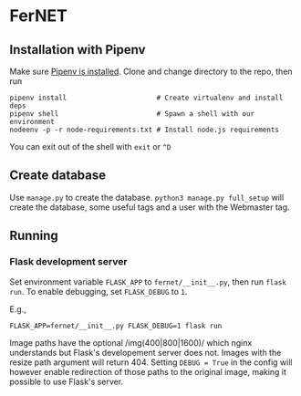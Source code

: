 # FerNET

## Installation with Pipenv
Make sure [Pipenv is installed](https://pipenv.readthedocs.io/en/latest/basics.html#installing-pipenv).
Clone and change directory to the repo, then run
```
pipenv install                      # Create virtualenv and install deps
pipenv shell                        # Spawn a shell with our environment
nodeenv -p -r node-requirements.txt # Install node.js requirements
```
You can exit out of the shell with `exit` or `^D`

## Create database
Use `manage.py` to create the database. `python3 manage.py full_setup` will
create the database, some useful tags and a user with the Webmaster tag.

## Running
### Flask development server
Set environment variable `FLASK_APP` to `fernet/__init__.py`, then run
`flask run`. To enable debugging, set `FLASK_DEBUG` to `1`.

E.g.,
```
FLASK_APP=fernet/__init__.py FLASK_DEBUG=1 flask run
```

Image paths have the optional /img(400|800|1600)/ which nginx understands but
Flask's developement server does not. Images with the resize path argument will
return 404. Setting `DEBUG = True` in the config will however enable redirection
of those paths to the original image, making it possible to use Flask's server.
